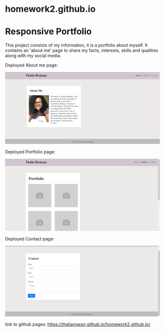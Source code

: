 # homework2.github.io

# Responsive Portfolio

This project consists of my information, it is a portfolio about myself. It contains an 'about me' page to share 
my facts, interests, skills and qualities along with my social media. 
 
Deployed About me page:
 
 ![](sc1.png)
 
 
 
 
Deployed Portfolio page:
 
 ![](sc2.png)
 
Deployed Contact page:
 
 ![](sc3.png)
 
link to github pages: https://thaliarowan.github.io/homework2.github.io/
 
 
 
 

